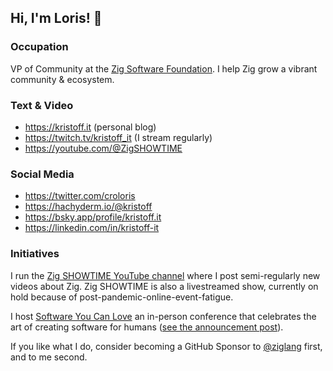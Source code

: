 ## Hi, I'm Loris! 👋

### Occupation
VP of Community at the [Zig Software Foundation](https://ziglang.org).
I help Zig grow a vibrant community & ecosystem.

### Text & Video
- https://kristoff.it (personal blog)
- https://twitch.tv/kristoff_it (I stream regularly)
- https://youtube.com/@ZigSHOWTIME

### Social Media
- https://twitter.com/croloris
- https://hachyderm.io/@kristoff
- https://bsky.app/profile/kristoff.it
- https://linkedin.com/in/kristoff-it

### Initiatives
I run the [Zig SHOWTIME YouTube channel](https://youtube.com/channel/ZigSHOWTIME) where I post semi-regularly new videos about Zig.
Zig SHOWTIME is also a livestreamed show, currently on hold because of post-pandemic-online-event-fatigue.

I host [Software You Can Love](https://sycl.it) an in-person conference that 
celebrates the art of creating software for humans ([see the announcement post](https://kristoff.it/blog/sotfware-you-can-love)).

If you like what I do, consider becoming a GitHub Sponsor to [@ziglang](https://github.com/ziglang) first, and to me second. 



